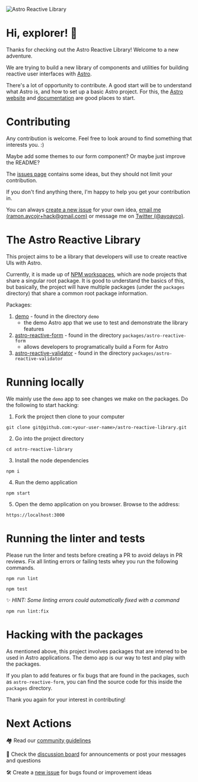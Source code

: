 ![Astro Reactive Library](https://user-images.githubusercontent.com/4262489/193419437-6e437743-47bf-482b-8f7e-de3c7f5285f8.png)

# Hi, explorer! 🚀
Thanks for checking out the Astro Reactive Library! Welcome to a new adventure.

We are trying to build a new library of components and utilities for building reactive user interfaces with [Astro](https://astro.build).

There's a lot of opportunity to contribute. A good start will be to understand what Astro is, and how to set up a basic Astro project. For this, the [Astro website](https://astro.build) and [documentation](https://docs.astro.build/en/getting-started/) are good places to start.

# Contributing

Any contribution is welcome. Feel free to look around to find something that interests you. :)

Maybe add some themes to our form component? Or maybe just improve the README?

The [issues page](https://github.com/ayoayco/astro-reactive-library/issues) contains some ideas, but they should not limit your contribution.

If you don't find anything there, I'm happy to help you get your contribution in.

You can always [create a new issue](https://github.com/ayoayco/astro-reactive-library/issues/new) for your own idea, [email me (ramon.aycojr+hack@gmail.com)](mailto:ramon.aycojr+hack@gmail.com) or message me on [Twitter (@ayoayco)](https://twitter.com/ayoayco).

# The Astro Reactive Library

This project aims to be a library that developers will use to create reactive UIs with Astro.

Currently, it is made up of [NPM workspaces](https://docs.npmjs.com/cli/v7/using-npm/workspaces), which are node projects that share a singular root package. It is good to understand the basics of this, but basically, the project will have multiple packages (under the `packages` directory) that share a common root package information.

Packages:
1. [demo](https://github.com/ayoayco/astro-reactive-library/tree/main/demo#readme) - found in the directory `demo`
    - the demo Astro app that we use to test and demonstrate the library features
2. [astro-reactive-form](https://github.com/ayoayco/astro-reactive-library/tree/main/packages/astro-reactive-form#readme) - found in the directory `packages/astro-reactive-form`
    - allows developers to programatically build a Form for Astro
3. [astro-reactive-validator](https://github.com/ayoayco/astro-reactive-library/tree/main/packages/astro-reactive-validator) - found in the directory `packages/astro-reactive-validator`

# Running locally

We mainly use the `demo` app to see changes we make on the packages. Do the following to start hacking:

1. Fork the project then clone to your computer

```
git clone git@github.com:<your-user-name>/astro-reactive-library.git
```

2. Go into the project directory

```
cd astro-reactive-library
```

3. Install the node dependencies

```
npm i
```

4. Run the demo application

```
npm start
```

5. Open the demo application on you browser. Browse to the address:

```
https://localhost:3000
```

# Running the linter and tests

Please run the linter and tests before creating a PR to avoid delays in PR reviews. Fix all linting errors or failing tests whey you run the following commands.

```
npm run lint
```

```
npm test
```

✨ _HINT: Some linting errors could automatically fixed with a command_

```
npm run lint:fix
```

# Hacking with the packages

As mentioned above, this project involves packages that are intened to be used in Astro applications. The demo app is our way to test and play with the packages.

If you plan to add features or fix bugs that are found in the packages, such as `astro-reactive-form`, you can find the source code for this inside the `packages` directory.

Thank you again for your interest in contributing!

# Next Actions

🏘️ Read our [community guidelines](https://github.com/ayoayco/astro-reactive-library/blob/main/CODE_OF_CONDUCT.md)

💬 Check the [discussion board](https://github.com/ayoayco/astro-reactive-library/discussions) for  announcements or post your messages and questions

🛠️ Create a [new issue](https://github.com/ayoayco/astro-reactive-library/issues/new/choose) for bugs found or improvement ideas
